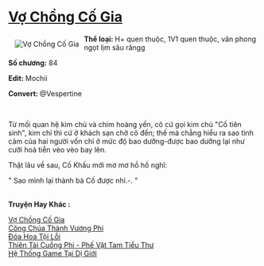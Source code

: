 <a href="https://utruyen.com/truyen/vo-chong-co-gia/19121/" title="Vợ Chồng Cố Gia"><h1>Vợ Chồng Cố Gia</h1></a><div style="display:table"><img align="right" style="float: left; padding: 10px;" src="https://utruyen.com/images/story/200x260/vo-chong-co-gia.jpg" alt="Vợ Chồng Cố Gia"><b>Thể loại: </b>H+ quen thuộc, 1V1 quen thuộc, văn phong ngọt lịm sâu răngg<b><p></p>Số chương:</b> 84<p></p><b>Edit: </b>Mochii<p></p><b>Convert: </b>@Vespertine<p></p>​<p></p>Từ mối quan hệ kim chủ và chim hoàng yến, cô cứ gọi kim chủ "Cố tiên sinh", kim chỉ thì cứ ở khách sạn chờ cô đến; thế mà chẳng hiểu ra sao tình cảm của hai người vốn chỉ ở mức độ bao dưỡng-được bao dưỡng lại như cưỡi hoả tiễn vèo vèo bay lên.<p></p>Thật lâu về sau, Cố Khấu mới mơ mơ hồ hồ nghĩ:<p></p>" Sao mình lại thành bà Cố được nhỉ.-. "</div><p><br><b>Truyện Hay Khác :</b></p><a href="https://utruyen.com/truyen/vo-chong-co-gia/19121/" alt="Vợ Chồng Cố Gia">Vợ Chồng Cố Gia</a><br/><a href="https://utruyen.com/truyen/cong-chua-thanh-vuong-phi/16305/" alt="Công Chúa Thành Vương Phi">Công Chúa Thành Vương Phi</a><br/><a href="https://github.com/quanluxury/ngontinh_top100/tree/master/truyenhay/17351" alt="Đóa Hoa Tội Lỗi">Đóa Hoa Tội Lỗi</a><br/><a href="https://github.com/quanluxury/ngontinh_top100/tree/master/truyenhay/17459" alt="Thiên Tài Cuồng Phi - Phế Vật Tam Tiểu Thư">Thiên Tài Cuồng Phi - Phế Vật Tam Tiểu Thư</a><br/><a href="https://maps.google.td/url?q=https%3A%2F%2Futruyen.com%2Ftruyen%2Fhe-thong-game-tai-di-gioi%2F17260%2F" alt="Hệ Thống Game Tại Dị Giới">Hệ Thống Game Tại Dị Giới</a><br/>